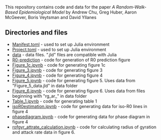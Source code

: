 This repository contains code and data for the paper _A Random-Walk-Based Epidemiological Model_ by Andrew Chu, Greg Huber, Aaron McGeever, Boris Veytsman and David Yllanes

## Directories and files ##

* [Manifest.toml](Manifest) - used to set up Julia environment
* [Project.toml](Project) - used to set up Julia environment
* [data](data) - data files. ".jld" files are compatible with Julia
* [R0-prediction](R0-prediction) - code for generation of R0 prediction figure
* [Figure_1c.ipynb](Figure1c) - code for generating figure 1c
* [Figure_3.ipynb](Figure3) - code for generating figure 3
* [Figure_4.ipynb](Figure4) - code for generating figure 4
* [Figure_5.ipynb](Figure5) - code for generating figure 5. Uses data from "Figure_5_data.jld" in data folder
* [Figure_6.ipynb](Figure6) - code for generating figure 6. Uses data from files beginning with "rg_ar_" in data folder
* [Table_1.ipynb](Table1) - code for generating table 1
* [isoR0estimation.ipynb](Iso-R0_Estimation) - code for generating data for iso-R0 lines in figure 4
* [phasediagram.ipynb](Phase_Diagram) - code for generating data for phase diagram in figure 4
* [rofgyr_attrate_calculation.ipynb](Radius_of_Gyration_and_Attack_Rate) - code for calculating radius of gyration and attack rate data in figure 6.
